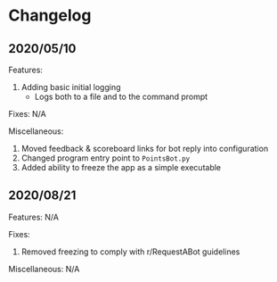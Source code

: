 # Changelog

## 2020/05/10

Features:
1. Adding basic initial logging
    * Logs both to a file and to the command prompt

Fixes: N/A

Miscellaneous:
1. Moved feedback & scoreboard links for bot reply into configuration
2. Changed program entry point to `PointsBot.py`
3. Added ability to freeze the app as a simple executable

## 2020/08/21

Features: N/A

Fixes:
1. Removed freezing to comply with r/RequestABot guidelines

Miscellaneous: N/A
